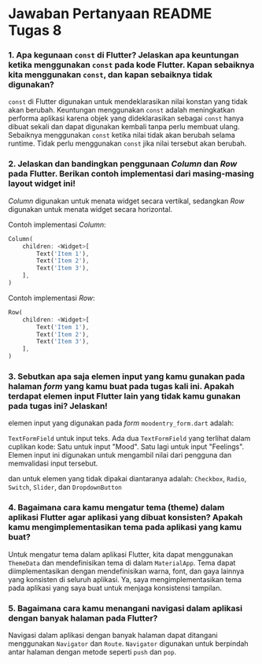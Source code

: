 # Jawaban Pertanyaan README Tugas 8

### 1. Apa kegunaan `const` di Flutter? Jelaskan apa keuntungan ketika menggunakan `const` pada kode Flutter. Kapan sebaiknya kita menggunakan `const`, dan kapan sebaiknya tidak digunakan?

`const` di Flutter digunakan untuk mendeklarasikan nilai konstan yang tidak akan berubah. Keuntungan menggunakan `const` adalah meningkatkan performa aplikasi karena objek yang dideklarasikan sebagai `const` hanya dibuat sekali dan dapat digunakan kembali tanpa perlu membuat ulang. Sebaiknya menggunakan `const` ketika nilai tidak akan berubah selama runtime. Tidak perlu menggunakan `const` jika nilai tersebut akan berubah.

### 2. Jelaskan dan bandingkan penggunaan *Column* dan *Row* pada Flutter. Berikan contoh implementasi dari masing-masing layout widget ini!

*Column* digunakan untuk menata widget secara vertikal, sedangkan *Row* digunakan untuk menata widget secara horizontal. 

Contoh implementasi *Column*:
```dart
Column(
    children: <Widget>[
        Text('Item 1'),
        Text('Item 2'),
        Text('Item 3'),
    ],
)
```

Contoh implementasi *Row*:
```dart
Row(
    children: <Widget>[
        Text('Item 1'),
        Text('Item 2'),
        Text('Item 3'),
    ],
)
```

### 3. Sebutkan apa saja elemen input yang kamu gunakan pada halaman *form* yang kamu buat pada tugas kali ini. Apakah terdapat elemen input Flutter lain yang tidak kamu gunakan pada tugas ini? Jelaskan!

elemen input yang digunakan pada *form* `moodentry_form.dart` adalah:

`TextFormField` untuk input teks. Ada dua `TextFormField` yang terlihat dalam cuplikan kode:
Satu untuk input "Mood".
Satu lagi untuk input "Feelings".
Elemen input ini digunakan untuk mengambil nilai dari pengguna dan memvalidasi input tersebut.

dan untuk elemen yang tidak dipakai diantaranya adalah:
`Checkbox`, `Radio`, `Switch`, `Slider`, dan `DropdownButton`

### 4. Bagaimana cara kamu mengatur tema (theme) dalam aplikasi Flutter agar aplikasi yang dibuat konsisten? Apakah kamu mengimplementasikan tema pada aplikasi yang kamu buat?

Untuk mengatur tema dalam aplikasi Flutter, kita dapat menggunakan `ThemeData` dan mendefinisikan tema di dalam `MaterialApp`. Tema dapat diimplementasikan dengan mendefinisikan warna, font, dan gaya lainnya yang konsisten di seluruh aplikasi. Ya, saya mengimplementasikan tema pada aplikasi yang saya buat untuk menjaga konsistensi tampilan.

### 5. Bagaimana cara kamu menangani navigasi dalam aplikasi dengan banyak halaman pada Flutter?

Navigasi dalam aplikasi dengan banyak halaman dapat ditangani menggunakan `Navigator` dan `Route`. `Navigator` digunakan untuk berpindah antar halaman dengan metode seperti `push` dan `pop`.